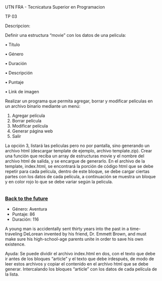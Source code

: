 UTN FRA - Tecnicatura Superior en Programacion

TP 03

Descripcion:

Definir una estructura “movie” con los datos de una pelicula:

• Título

• Género

• Duración

• Descripción

• Puntaje

• Link de imagen


Realizar un programa que permita agregar, borrar y modificar peliculas en un archivo binario
mediante un menú:

1. Agregar película
2. Borrar película
3. Modificar película
4. Generar página web
5. Salir

La opción 3, listará las peliculas pero no por pantalla, sino generando un archivo html
(descargar template de ejemplo, archivo template.zip).
Crear una función que reciba un array de estructuras movie y el nombre del archivo html de
salida, y se encargue de generarlo.
En el archivo de la template, index.html, se encontrará la porción de código html que se debe
repetir para cada película, dentro de este bloque, se debe cargar ciertas partes con los datos
de cada película, a continuación se muestra un bloque y en color rojo lo que se debe variar
según la pelicula.

<!-- Repetir esto para cada pelicula -->
<article class='col-md-4 article-intro'>
<a href='#'>
<img class='img-responsive img-rounded' src='http://ia.mediaimdb.
com/images/M/MV5BMjA5NTYzMDMyM15BMl5BanBnXkFtZTgwNjU3NDU2MTE@._V1_UX182_CR0,0,182,268_AL_.jpg'
alt=''>
</a>
<h3>
<a href='#'>Back to the future</a>
</h3>
<ul>
<li>Género: Aventura</li>
<li>Puntaje: 86</li>
<li>Duración: 116</li>
</ul>
<p>A young man is accidentally sent thirty years into the past in a time-traveling
DeLorean invented by his friend, Dr. Emmett Brown, and must make sure his high-school-age parents
unite in order to save his own existence.</p>
</article>

<!-- Repetir esto para cada pelicula → -->

Ayuda: Se puede dividir el archivo index.html en dos, con el texto que debe ir antes de los
bloques “article” y el texto que debe irdespués, de modo de leer estos archivos y copiar el
contenido en el archivo html que se debe generar. Intercalando los bloques “article” con los
datos de cada película de la lista.
